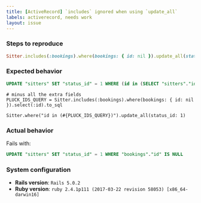 ```yaml
---
title: [ActiveRecord] `includes` ignored when using `update_all`
labels: activerecord, needs work
layout: issue
---
```


### Steps to reproduce

```ruby
Sitter.includes(:bookings).where(bookings: { id: nil }).update_all(status_id: 1)
```

### Expected behavior

```sql
UPDATE "sitters" SET "status_id" = 1 WHERE (id in (SELECT "sitters"."id" FROM "sitters" LEFT OUTER JOIN "bookings" ON "bookings"."sitter_id" = "sitters"."id" WHERE "bookings"."id" IS NULL))
```

```
# minus all the extra fields
PLUCK_IDS_QUERY = Sitter.includes(:bookings).where(bookings: { id: nil }).select(:id).to_sql

Sitter.where("id in (#{PLUCK_IDS_QUERY})").update_all(status_id: 1)
```

### Actual behavior

Fails with:

```sql
UPDATE "sitters" SET "status_id" = 1 WHERE "bookings"."id" IS NULL
```

### System configuration

- **Rails version**: `Rails 5.0.2`
- **Ruby version**: `ruby 2.4.1p111 (2017-03-22 revision 58053) [x86_64-darwin16]`


